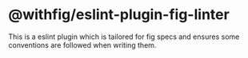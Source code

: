 # @withfig/eslint-plugin-fig-linter

This is a eslint plugin which is tailored for fig specs and ensures some conventions are followed when writing them.
